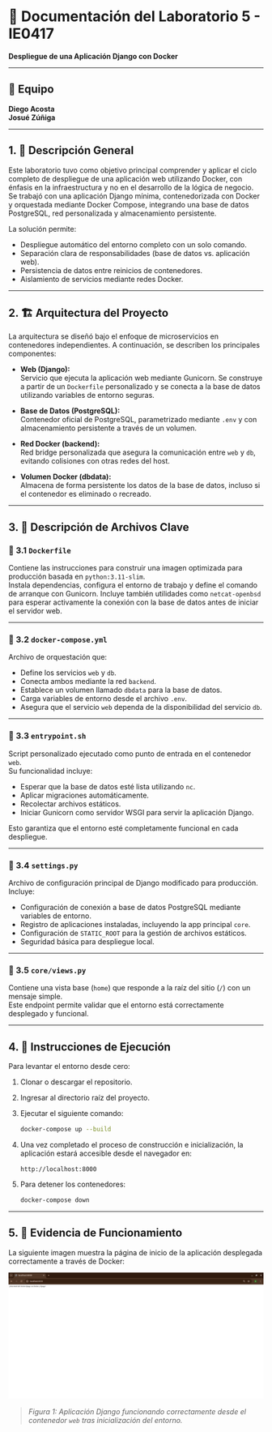 # 📄 Documentación del Laboratorio 5 - IE0417  
**Despliegue de una Aplicación Django con Docker**

---

## 👥 Equipo
**Diego Acosta**  
**Josué Zúñiga**

---

## 1. 🧾 Descripción General

Este laboratorio tuvo como objetivo principal comprender y aplicar el ciclo completo de despliegue de una aplicación web utilizando Docker, con énfasis en la infraestructura y no en el desarrollo de la lógica de negocio.  
Se trabajó con una aplicación Django mínima, contenedorizada con Docker y orquestada mediante Docker Compose, integrando una base de datos PostgreSQL, red personalizada y almacenamiento persistente.

La solución permite:

- Despliegue automático del entorno completo con un solo comando.
- Separación clara de responsabilidades (base de datos vs. aplicación web).
- Persistencia de datos entre reinicios de contenedores.
- Aislamiento de servicios mediante redes Docker.

---

## 2. 🏗️ Arquitectura del Proyecto

La arquitectura se diseñó bajo el enfoque de microservicios en contenedores independientes. A continuación, se describen los principales componentes:

- **Web (Django):**  
  Servicio que ejecuta la aplicación web mediante Gunicorn. Se construye a partir de un `Dockerfile` personalizado y se conecta a la base de datos utilizando variables de entorno seguras.

- **Base de Datos (PostgreSQL):**  
  Contenedor oficial de PostgreSQL, parametrizado mediante `.env` y con almacenamiento persistente a través de un volumen.

- **Red Docker (backend):**  
  Red bridge personalizada que asegura la comunicación entre `web` y `db`, evitando colisiones con otras redes del host.

- **Volumen Docker (dbdata):**  
  Almacena de forma persistente los datos de la base de datos, incluso si el contenedor es eliminado o recreado.

---

## 3. 🧾 Descripción de Archivos Clave

### 🔹 3.1 `Dockerfile`

Contiene las instrucciones para construir una imagen optimizada para producción basada en `python:3.11-slim`.  
Instala dependencias, configura el entorno de trabajo y define el comando de arranque con Gunicorn. Incluye también utilidades como `netcat-openbsd` para esperar activamente la conexión con la base de datos antes de iniciar el servidor web.

---

### 🔹 3.2 `docker-compose.yml`

Archivo de orquestación que:

- Define los servicios `web` y `db`.
- Conecta ambos mediante la red `backend`.
- Establece un volumen llamado `dbdata` para la base de datos.
- Carga variables de entorno desde el archivo `.env`.
- Asegura que el servicio `web` dependa de la disponibilidad del servicio `db`.

---

### 🔹 3.3 `entrypoint.sh`

Script personalizado ejecutado como punto de entrada en el contenedor `web`.  
Su funcionalidad incluye:

- Esperar que la base de datos esté lista utilizando `nc`.
- Aplicar migraciones automáticamente.
- Recolectar archivos estáticos.
- Iniciar Gunicorn como servidor WSGI para servir la aplicación Django.

Esto garantiza que el entorno esté completamente funcional en cada despliegue.

---

### 🔹 3.4 `settings.py`

Archivo de configuración principal de Django modificado para producción.  
Incluye:

- Configuración de conexión a base de datos PostgreSQL mediante variables de entorno.
- Registro de aplicaciones instaladas, incluyendo la app principal `core`.
- Configuración de `STATIC_ROOT` para la gestión de archivos estáticos.
- Seguridad básica para despliegue local.

---

### 🔹 3.5 `core/views.py`

Contiene una vista base (`home`) que responde a la raíz del sitio (`/`) con un mensaje simple.  
Este endpoint permite validar que el entorno está correctamente desplegado y funcional.

---

## 4. 🚀 Instrucciones de Ejecución

Para levantar el entorno desde cero:

1. Clonar o descargar el repositorio.
2. Ingresar al directorio raíz del proyecto.
3. Ejecutar el siguiente comando:

   ```bash
   docker-compose up --build
   ```

4. Una vez completado el proceso de construcción e inicialización, la aplicación estará accesible desde el navegador en:

   ```
   http://localhost:8000
   ```

5. Para detener los contenedores:

   ```bash
   docker-compose down
   ```

---

## 5. 📸 Evidencia de Funcionamiento

La siguiente imagen muestra la página de inicio de la aplicación desplegada correctamente a través de Docker:

![Página Django funcionando con Docker](PaginaDjangoDockerFINALFuncionando.png)

> *Figura 1: Aplicación Django funcionando correctamente desde el contenedor `web` tras inicialización del entorno.*
